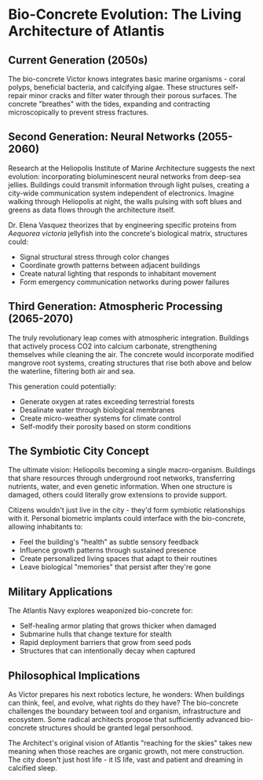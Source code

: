 # Bio-Concrete Evolution: The Living Architecture of Atlantis

## Current Generation (2050s)

The bio-concrete Victor knows integrates basic marine organisms - coral polyps, beneficial bacteria, and calcifying algae. These structures self-repair minor cracks and filter water through their porous surfaces. The concrete "breathes" with the tides, expanding and contracting microscopically to prevent stress fractures.

## Second Generation: Neural Networks (2055-2060)

Research at the Heliopolis Institute of Marine Architecture suggests the next evolution: incorporating bioluminescent neural networks from deep-sea jellies. Buildings could transmit information through light pulses, creating a city-wide communication system independent of electronics. Imagine walking through Heliopolis at night, the walls pulsing with soft blues and greens as data flows through the architecture itself.

Dr. Elena Vasquez theorizes that by engineering specific proteins from *Aequorea victoria* jellyfish into the concrete's biological matrix, structures could:
- Signal structural stress through color changes
- Coordinate growth patterns between adjacent buildings
- Create natural lighting that responds to inhabitant movement
- Form emergency communication networks during power failures

## Third Generation: Atmospheric Processing (2065-2070)

The truly revolutionary leap comes with atmospheric integration. Buildings that actively process CO2 into calcium carbonate, strengthening themselves while cleaning the air. The concrete would incorporate modified mangrove root systems, creating structures that rise both above and below the waterline, filtering both air and sea.

This generation could potentially:
- Generate oxygen at rates exceeding terrestrial forests
- Desalinate water through biological membranes
- Create micro-weather systems for climate control
- Self-modify their porosity based on storm conditions

## The Symbiotic City Concept

The ultimate vision: Heliopolis becoming a single macro-organism. Buildings that share resources through underground root networks, transferring nutrients, water, and even genetic information. When one structure is damaged, others could literally grow extensions to provide support.

Citizens wouldn't just live in the city - they'd form symbiotic relationships with it. Personal biometric implants could interface with the bio-concrete, allowing inhabitants to:
- Feel the building's "health" as subtle sensory feedback
- Influence growth patterns through sustained presence
- Create personalized living spaces that adapt to their routines
- Leave biological "memories" that persist after they're gone

## Military Applications

The Atlantis Navy explores weaponized bio-concrete for:
- Self-healing armor plating that grows thicker when damaged
- Submarine hulls that change texture for stealth
- Rapid deployment barriers that grow from seed pods
- Structures that can intentionally decay when captured

## Philosophical Implications

As Victor prepares his next robotics lecture, he wonders: When buildings can think, feel, and evolve, what rights do they have? The bio-concrete challenges the boundary between tool and organism, infrastructure and ecosystem. Some radical architects propose that sufficiently advanced bio-concrete structures should be granted legal personhood.

The Architect's original vision of Atlantis "reaching for the skies" takes new meaning when those reaches are organic growth, not mere construction. The city doesn't just host life - it IS life, vast and patient and dreaming in calcified sleep.